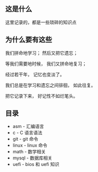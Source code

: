 

## 这是什么

这里记录的，都是一些琐碎的知识点


## 为什么要有这些

我们拼命地学习；
然后又把它遗忘；

等我们需要地时候，
我们又拼命地复习；

经过若干年，
记忆也变淡了。

我们总是在学习和遗忘之间徘徊，
如此往复。

把它记录下来，
好记性不如烂笔头。

## 目录

* asm    - 汇编语言
* c      - C 语言语法
* git    - git 命令
* linux  - linux 命令
* math   - 数学相关
* mysql  - 数据库相关
* uefi   - bios 和 uefi 知识



